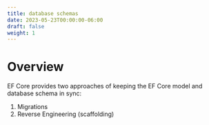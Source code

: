 ```yaml
---
title: database schemas
date: 2023-05-23T00:00:00-06:00
draft: false
weight: 1
---
```


# Overview
EF Core provides two approaches of keeping the EF Core model and database schema in sync:
1. Migrations
2. Reverse Engineering (scaffolding)

